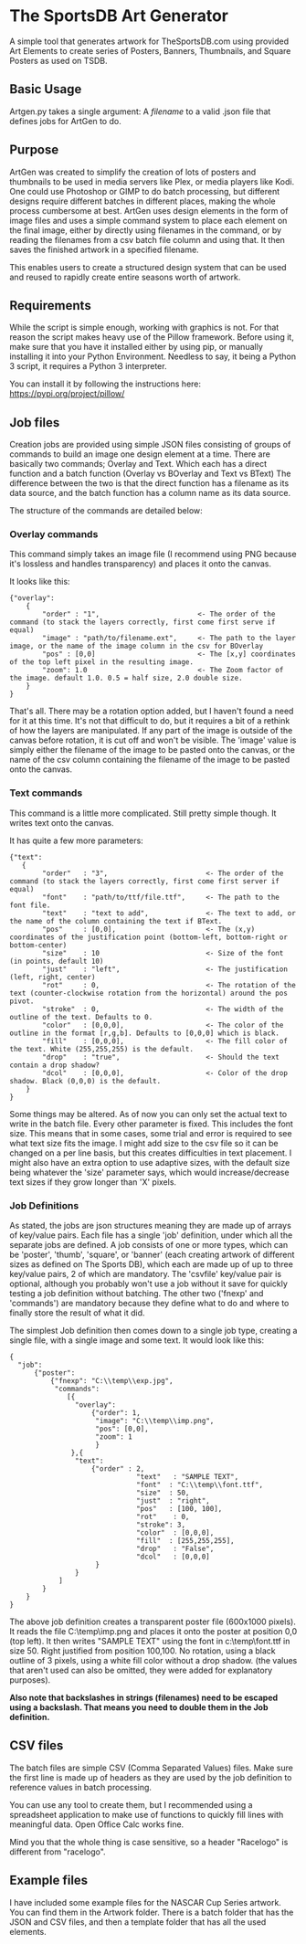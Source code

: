 # The SportsDB Art Generator

A simple tool that generates artwork for TheSportsDB.com using provided Art Elements to create
series of Posters, Banners, Thumbnails, and Square Posters as used on TSDB.

## Basic Usage

Artgen.py takes a single argument: A _filename_ to a valid .json file that defines jobs for ArtGen to do.

## Purpose

ArtGen was created to simplify the creation of lots of posters and thumbnails to be used in media servers like Plex,
or media players like Kodi. One could use Photoshop or GIMP to do batch processing, but different designs require different 
batches in different places, making the whole process cumbersome at best. ArtGen uses design elements in the form of image files
and uses a simple command system to place each element on the final image, either by directly using filenames in the command, or
by reading the filenames from a csv batch file column and using that. It then saves the finished artwork in a specified filename.

This enables users to create a structured design system that can be used and reused to rapidly create entire seasons worth of artwork.

## Requirements

While the script is simple enough, working with graphics is not. For that reason the script makes heavy use of the Pillow framework.
Before using it, make sure that you have it installed either by using pip, or manually installing it into your Python Environment.
Needless to say, it being a Python 3 script, it requires a Python 3 interpreter.

You can install it by following the instructions here:
https://pypi.org/project/pillow/


## Job files

Creation jobs are provided using simple JSON files consisting of groups of commands to build an image one design element at a time.
There are basically two commands; Overlay and Text. Which each has a direct function and a batch function (Overlay vs BOverlay and Text vs BText)
The difference between the two is that the direct function has a filename as its data source, and the batch function has a column name
as its data source. 

The structure of the commands are detailed below:

### Overlay commands

This command simply takes an image file (I recommend using PNG because it's lossless and handles transparency) and places it onto the canvas.

It looks like this:
```
{"overlay": 
    {
        "order" : "1",                        <- The order of the command (to stack the layers correctly, first come first serve if equal)
        "image" : "path/to/filename.ext",     <- The path to the layer image, or the name of the image column in the csv for BOverlay
        "pos" : [0,0]                         <- The [x,y] coordinates of the top left pixel in the resulting image.
        "zoom": 1.0                           <- The Zoom factor of the image. default 1.0. 0.5 = half size, 2.0 double size.
    }
}
```
That's all. There may be a rotation option added, but I haven't found a need for it at this time. It's not that difficult to do, but it requires a
bit of a rethink of how the layers are manipulated. If any part of the image is outside of the canvas before rotation, it is cut off and won't be visible.
The 'image' value is simply either the filename of the image to be pasted onto the canvas, or the name of the csv column containing the filename of the
image to be pasted onto the canvas.

### Text commands

This command is a little more complicated. Still pretty simple though. It writes text onto the canvas.

It has quite a few more parameters:
```
{"text":
   {
        "order"   : "3",                        <- The order of the command (to stack the layers correctly, first come first server if equal)    
        "font"    : "path/to/ttf/file.ttf",     <- The path to the font file.
        "text"    : "text to add",              <- The text to add, or the name of the column containing the text if BText.
        "pos"     : [0,0],                      <- The (x,y) coordinates of the justification point (bottom-left, bottom-right or bottom-center)
        "size"    : 10                          <- Size of the font (in points, default 10)
        "just"    : "left",                     <- The justification (left, right, center)
        "rot"     : 0,                          <- The rotation of the text (counter-clockwise rotation from the horizontal) around the pos pivot.
        "stroke"  : 0,                          <- The width of the outline of the text. Defaults to 0.  
        "color"   : [0,0,0],                    <- The color of the outline in the format [r,g,b]. Defaults to [0,0,0] which is black.
        "fill"    : [0,0,0],                    <- The fill color of the text. White (255,255,255) is the default.
        "drop"    : "true",                     <- Should the text contain a drop shadow?
        "dcol"    : [0,0,0],                    <- Color of the drop shadow. Black (0,0,0) is the default.
    }
}
```
Some things may be altered. As of now you can only set the actual text to write in the batch file. Every other parameter is fixed. This includes
the font size. This means that in some cases, some trial and error is required to see what text size fits the image. I might add size to the csv
file so it can be changed on a per line basis, but this creates difficulties in text placement. I might also have an extra option to use adaptive
sizes, with the default size being whatever the 'size' parameter says, which would increase/decrease text sizes if they grow longer than 'X' pixels.

### Job Definitions

As stated, the jobs are json structures meaning they are made up of arrays of key/value pairs.
Each file has a single 'job' definition, under which all the separate jobs are defined.
A job consists of one or more types, which can be 'poster', 'thumb', 'square', or 'banner' (each creating artwork of different sizes as defined on The Sports DB),
which each are made up of up to three key/value pairs, 2 of which are mandatory. The 'csvfile' key/value pair is optional, although you probably won't use
a job without it save for quickly testing a job definition without batching. The other two ('fnexp' and 'commands') are mandatory because they define what to
do and where to finally store the result of what it did.

The simplest Job definition then comes down to a single job type, creating a single file, with a single image and some text.
It would look like this:

```
{
  "job":
      {"poster":
          {"fnexp": "C:\\temp\\exp.jpg",
           "commands":
              [{
                "overlay":
                    {"order": 1,
                     "image": "C:\\temp\\imp.png",
                     "pos": [0,0],
                     "zoom": 1
                     }
               },{
                "text":
                    {"order" : 2,
					           "text"	: "SAMPLE TEXT",
					           "font"  : "C:\\temp\\font.ttf",
					           "size"  : 50,
					           "just"  : "right",
					           "pos"   : [100, 100],
					           "rot"	: 0,
					           "stroke": 3,
					           "color"	: [0,0,0],
					           "fill"  : [255,255,255],
					           "drop"	: "False",
					           "dcol"	: [0,0,0]
                     }
                }
            ]
        }
    }
} 
```           
          
The above job definition creates a transparent poster file (600x1000 pixels).
It reads the file C:\temp\imp.png and places it onto the poster at position 0,0 (top left).
It then writes "SAMPLE TEXT" using the font in c:\temp\font.ttf in size 50. Right justified from position 100,100.
No rotation, using a black outline of 3 pixels, using a white fill color without a drop shadow.
(the values that aren't used can also be omitted, they were added for explanatory purposes).

**Also note that backslashes in strings (filenames) need to be escaped using a backslash. That means you need to double them in the Job definition.**


## CSV files

The batch files are simple CSV (Comma Separated Values) files. Make sure the first line is made up of headers as they are
used by the job definition to reference values in batch processing.

You can use any tool to create them, but I recommended using a spreadsheet application to make use of functions to quickly
fill lines with meaningful data. Open Office Calc works fine.

Mind you that the whole thing is case sensitive, so a header "Racelogo" is different from "racelogo".

## Example files

I have included some example files for the NASCAR Cup Series artwork.
You can find them in the Artwork folder. There is a batch folder that has the JSON and CSV files, and then a template folder that has all the used elements.
